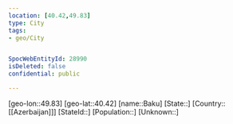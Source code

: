 ```yaml
---
location: [40.42,49.83]
type: City
tags:
- geo/City


SpocWebEntityId: 28990
isDeleted: false
confidential: public

---
```

[geo-lon::49.83]
[geo-lat::40.42]
[name::Baku]
[State::]
[Country::[[Azerbaijan]]]
[StateId::]
[Population::]
[Unknown::]

